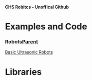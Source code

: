 <strong>CHS Robitcs - Unoffical Github </strong>
<br>
<h1>Examples and Code</h1>
<h3><strong>Robots</strong><a href="https://github.com/CHS-robotics/Robots">Parent</a></h3>
<a href="https://github.com/CHS-robotics/Robots/tree/master/Ultrasonic">Basic Ultrasonic Robots</a>
<br>
<h1>Libraries</h1>

